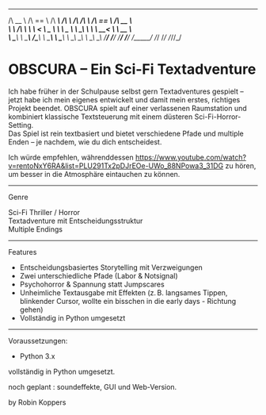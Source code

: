 
 ______     ______     ______     ______     __  __     ______     ______    
/\  __ \   /\  == \   /\  ___\   /\  ___\   /\ \/\ \   /\  == \   /\  __ \   
\ \ \/\ \  \ \  __<   \ \___  \  \ \ \____  \ \ \_\ \  \ \  __<   \ \  __ \  
 \ \_____\  \ \_____\  \/\_____\  \ \_____\  \ \_____\  \ \_\ \_\  \ \_\ \_\ 
  \/_____/   \/_____/   \/_____/   \/_____/   \/_____/   \/_/ /_/   \/_/\/_/ 


# OBSCURA – Ein Sci-Fi Textadventure

Ich habe früher in der Schulpause selbst gern Textadventures gespielt – jetzt habe ich mein eigenes entwickelt und damit mein erstes, richtiges Projekt beendet. 
OBSCURA spielt auf einer verlassenen Raumstation und kombiniert klassische Textsteuerung mit einem düsteren Sci-Fi-Horror-Setting.  
Das Spiel ist rein textbasiert und bietet verschiedene Pfade und multiple Enden – je nachdem, wie du dich entscheidest.

Ich würde empfehlen, währenddessen https://www.youtube.com/watch?v=rentoNxY6RA&list=PLU291Tx2pDJrEOe-UWo_88NPowa3_31DG 
zu hören, um besser in die Atmosphäre eintauchen zu können.

---

Genre

Sci-Fi Thriller / Horror  
Textadventure mit Entscheidungsstruktur  
Multiple Endings

---

Features

- Entscheidungsbasiertes Storytelling mit Verzweigungen
- Zwei unterschiedliche Pfade (Labor & Notsignal)
- Psychohorror & Spannung statt Jumpscares
- Unheimliche Textausgabe mit Effekten (z. B. langsames Tippen, blinkender Cursor, wollte ein bisschen in die early days - Richtung gehen)
- Vollständig in Python umgesetzt

---

Voraussetzungen:
- Python 3.x

vollständig in Python umgesetzt.

noch geplant : soundeffekte, GUI und Web-Version.

by Robin Koppers 

